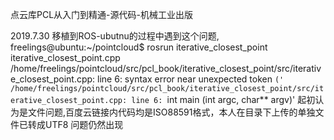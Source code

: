 点云库PCL从入门到精通-源代码-机械工业出版

2019.7.30
移植到ROS-ubutnu的过程中遇到这个问题,
freelings@ubuntu:~/pointcloud$ rosrun iterative_closest_point iterative_closest_point.cpp 
/home/freelings/pointcloud/src/pcl_book/iterative_closest_point/src/iterative_closest_point.cpp: line 6: syntax error near unexpected token `('
/home/freelings/pointcloud/src/pcl_book/iterative_closest_point/src/iterative_closest_point.cpp: line 6: `int main (int argc, char** argv)'
起初认为是文件问题,百度云链接内代码均是ISO88591格式，本人在目录下上传的单独文件已转成UTF8
问题仍然出现


